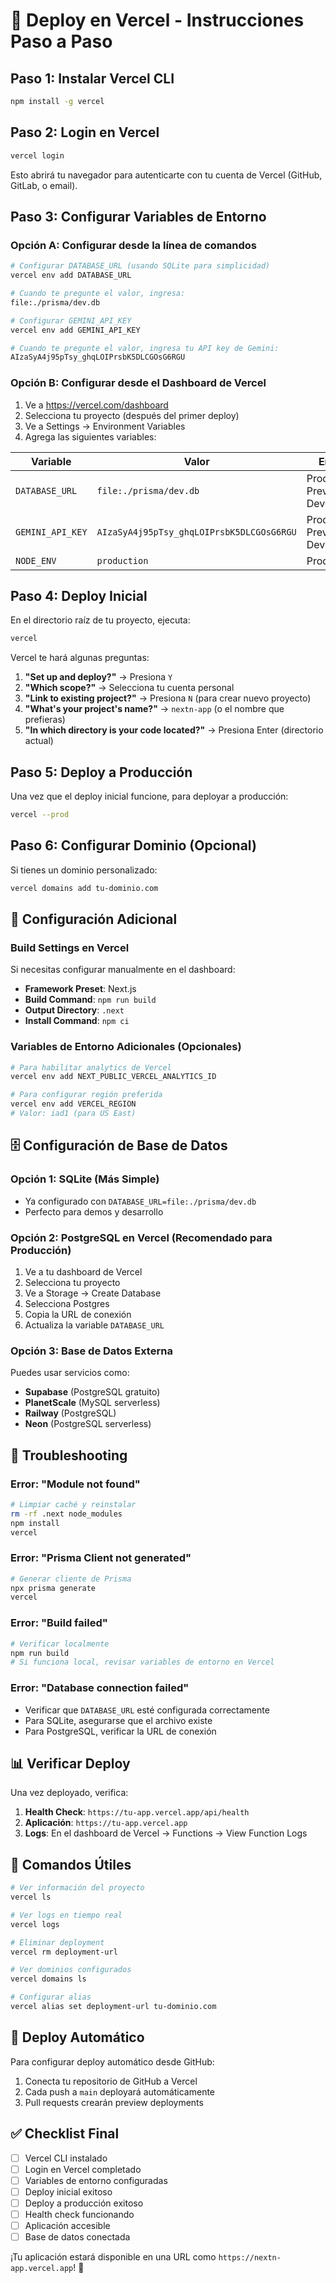 # 🚀 Deploy en Vercel - Instrucciones Paso a Paso

## Paso 1: Instalar Vercel CLI

```bash
npm install -g vercel
```

## Paso 2: Login en Vercel

```bash
vercel login
```

Esto abrirá tu navegador para autenticarte con tu cuenta de Vercel (GitHub, GitLab, o email).

## Paso 3: Configurar Variables de Entorno

### Opción A: Configurar desde la línea de comandos

```bash
# Configurar DATABASE_URL (usando SQLite para simplicidad)
vercel env add DATABASE_URL

# Cuando te pregunte el valor, ingresa:
file:./prisma/dev.db

# Configurar GEMINI_API_KEY
vercel env add GEMINI_API_KEY

# Cuando te pregunte el valor, ingresa tu API key de Gemini:
AIzaSyA4j95pTsy_ghqLOIPrsbK5DLCGOsG6RGU
```

### Opción B: Configurar desde el Dashboard de Vercel

1. Ve a https://vercel.com/dashboard
2. Selecciona tu proyecto (después del primer deploy)
3. Ve a Settings → Environment Variables
4. Agrega las siguientes variables:

| Variable | Valor | Entorno |
|----------|-------|---------|
| `DATABASE_URL` | `file:./prisma/dev.db` | Production, Preview, Development |
| `GEMINI_API_KEY` | `AIzaSyA4j95pTsy_ghqLOIPrsbK5DLCGOsG6RGU` | Production, Preview, Development |
| `NODE_ENV` | `production` | Production |

## Paso 4: Deploy Inicial

En el directorio raíz de tu proyecto, ejecuta:

```bash
vercel
```

Vercel te hará algunas preguntas:

1. **"Set up and deploy?"** → Presiona `Y`
2. **"Which scope?"** → Selecciona tu cuenta personal
3. **"Link to existing project?"** → Presiona `N` (para crear nuevo proyecto)
4. **"What's your project's name?"** → `nextn-app` (o el nombre que prefieras)
5. **"In which directory is your code located?"** → Presiona Enter (directorio actual)

## Paso 5: Deploy a Producción

Una vez que el deploy inicial funcione, para deployar a producción:

```bash
vercel --prod
```

## Paso 6: Configurar Dominio (Opcional)

Si tienes un dominio personalizado:

```bash
vercel domains add tu-dominio.com
```

## 🔧 Configuración Adicional

### Build Settings en Vercel

Si necesitas configurar manualmente en el dashboard:

- **Framework Preset**: Next.js
- **Build Command**: `npm run build`
- **Output Directory**: `.next`
- **Install Command**: `npm ci`

### Variables de Entorno Adicionales (Opcionales)

```bash
# Para habilitar analytics de Vercel
vercel env add NEXT_PUBLIC_VERCEL_ANALYTICS_ID

# Para configurar región preferida
vercel env add VERCEL_REGION
# Valor: iad1 (para US East)
```

## 🗄️ Configuración de Base de Datos

### Opción 1: SQLite (Más Simple)
- Ya configurado con `DATABASE_URL=file:./prisma/dev.db`
- Perfecto para demos y desarrollo

### Opción 2: PostgreSQL en Vercel (Recomendado para Producción)

1. Ve a tu dashboard de Vercel
2. Selecciona tu proyecto
3. Ve a Storage → Create Database
4. Selecciona Postgres
5. Copia la URL de conexión
6. Actualiza la variable `DATABASE_URL`

### Opción 3: Base de Datos Externa

Puedes usar servicios como:
- **Supabase** (PostgreSQL gratuito)
- **PlanetScale** (MySQL serverless)
- **Railway** (PostgreSQL)
- **Neon** (PostgreSQL serverless)

## 🚨 Troubleshooting

### Error: "Module not found"
```bash
# Limpiar caché y reinstalar
rm -rf .next node_modules
npm install
vercel
```

### Error: "Prisma Client not generated"
```bash
# Generar cliente de Prisma
npx prisma generate
vercel
```

### Error: "Build failed"
```bash
# Verificar localmente
npm run build
# Si funciona local, revisar variables de entorno en Vercel
```

### Error: "Database connection failed"
- Verificar que `DATABASE_URL` esté configurada correctamente
- Para SQLite, asegurarse que el archivo existe
- Para PostgreSQL, verificar la URL de conexión

## 📊 Verificar Deploy

Una vez deployado, verifica:

1. **Health Check**: `https://tu-app.vercel.app/api/health`
2. **Aplicación**: `https://tu-app.vercel.app`
3. **Logs**: En el dashboard de Vercel → Functions → View Function Logs

## 🎯 Comandos Útiles

```bash
# Ver información del proyecto
vercel ls

# Ver logs en tiempo real
vercel logs

# Eliminar deployment
vercel rm deployment-url

# Ver dominios configurados
vercel domains ls

# Configurar alias
vercel alias set deployment-url tu-dominio.com
```

## 🔄 Deploy Automático

Para configurar deploy automático desde GitHub:

1. Conecta tu repositorio de GitHub a Vercel
2. Cada push a `main` deployará automáticamente
3. Pull requests crearán preview deployments

## ✅ Checklist Final

- [ ] Vercel CLI instalado
- [ ] Login en Vercel completado
- [ ] Variables de entorno configuradas
- [ ] Deploy inicial exitoso
- [ ] Deploy a producción exitoso
- [ ] Health check funcionando
- [ ] Aplicación accesible
- [ ] Base de datos conectada

¡Tu aplicación estará disponible en una URL como `https://nextn-app.vercel.app`! 🎉
